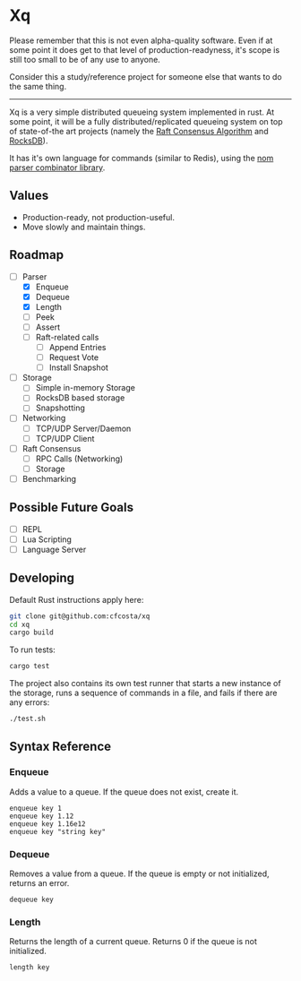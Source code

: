 # Xq

Please remember that this is not even alpha-quality software. Even if at some
point it does get to that level of production-readyness, it's scope is still
too small to be of any use to anyone.

Consider this a study/reference project for someone else that wants to do the
same thing.

---

Xq is a very simple distributed queueing system implemented in rust. At some
point, it will be a fully distributed/replicated queueing system on top of
state-of-the art projects (namely the [Raft Consensus
Algorithm](https://raft.github.io/) and [RocksDB](https://rocksdb.org/)).

It has it's own language for commands (similar to Redis), using the [nom parser
combinator library](https://github.com/Geal/nom).

## Values

- Production-ready, not production-useful.
- Move slowly and maintain things.

## Roadmap

- [ ] Parser
  - [x] Enqueue
  - [x] Dequeue
  - [x] Length
  - [ ] Peek
  - [ ] Assert
  - [ ] Raft-related calls
    - [ ] Append Entries
    - [ ] Request Vote
    - [ ] Install Snapshot
- [ ] Storage
  - [ ] Simple in-memory Storage
  - [ ] RocksDB based storage
  - [ ] Snapshotting
- [ ] Networking
  - [ ] TCP/UDP Server/Daemon
  - [ ] TCP/UDP Client
- [ ] Raft Consensus
  - [ ] RPC Calls (Networking)
  - [ ] Storage
- [ ] Benchmarking

## Possible Future Goals

- [ ] REPL
- [ ] Lua Scripting
- [ ] Language Server

## Developing

Default Rust instructions apply here:

```sh
git clone git@github.com:cfcosta/xq
cd xq
cargo build
```

To run tests:

```sh
cargo test
```

The project also contains its own test runner that starts a new instance of the
storage, runs a sequence of commands in a file, and fails if there are any errors:

```sh
./test.sh
```

## Syntax Reference

### Enqueue

Adds a value to a queue. If the queue does not exist, create it.

```
enqueue key 1
enqueue key 1.12
enqueue key 1.16e12
enqueue key "string key"
```

### Dequeue

Removes a value from a queue. If the queue is empty or not initialized, returns an error.
```
dequeue key
```

### Length

Returns the length of a current queue. Returns 0 if the queue is not initialized.

```
length key
```
